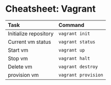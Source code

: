 # Cheatsheet: Vagrant

| Task                  | Command             |
| :-------------------- | :------------------ |
| Initialize repository | `vagrant init`      |
| Current vm status     | `vagrant status`    |
| Start vm              | `vagrant up`        |
| Stop vm               | `vagrant halt`      |
| Delete vm             | `vagrant destroy`   |
| provision vm          | `vagrant provision` |
